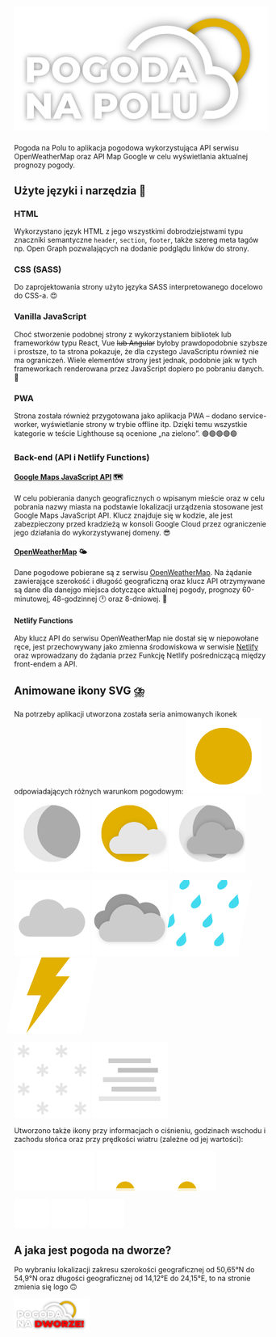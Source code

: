 # ![logo na polu](https://github.com/LaminarPLayer/pogoda-na-polu/blob/master/readme-resources/logo4.svg)
Pogoda na Polu to aplikacja pogodowa wykorzystująca API serwisu OpenWeatherMap oraz API Map Google w celu wyświetlania aktualnej prognozy pogody.

## Użyte języki i narzędzia 🔧
### HTML
Wykorzystano język HTML z jego wszystkimi dobrodziejstwami typu znaczniki semantyczne `header`, `section`, `footer`, także szereg meta tagów np. Open Graph pozwalających na dodanie podglądu linków do strony.

### CSS (SASS)
Do zaprojektowania strony użyto języka SASS interpretowanego docelowo do CSS-a. 😍

### Vanilla JavaScript
Choć stworzenie podobnej strony z wykorzystaniem bibliotek lub frameworków typu React, Vue ~~lub Angular~~ byłoby prawdopodobnie szybsze i prostsze, to ta strona pokazuje, że dla czystego JavaScriptu również nie ma ograniczeń. Wiele elementów strony jest jednak, podobnie jak w tych frameworkach renderowana przez JavaScript dopiero po pobraniu danych. 📲

### PWA
Strona została również przygotowana jako aplikacja PWA – dodano service-worker, wyświetlanie strony w trybie offline itp. Dzięki temu wszystkie kategorie w teście Lighthouse są ocenione „na zielono”. 🟢🟢🟢🟢🟢

### Back-end (API i Netlify Functions)
#### [Google Maps JavaScript API](https://developers.google.com/maps/documentation/javascript/overview) 🗺️
W celu pobierania danych geograficznych o wpisanym mieście oraz w celu pobrania nazwy miasta na podstawie lokalizacji urządzenia stosowane jest Google Maps JavaScript API. Klucz znajduje się w kodzie, ale jest zabezpieczony przed kradzieżą w konsoli Google Cloud przez ograniczenie jego działania do wykorzystywanej domeny. 😎
#### [OpenWeatherMap](https://openweathermap.org/api) 🌤️
Dane pogodowe pobierane są z serwisu [OpenWeatherMap](https://openweathermap.org/api). Na żądanie zawierające szerokość i długość geograficzną oraz klucz API otrzymywane są dane dla danejgo miejsca dotyczące aktualnej pogody, prognozy 60-minutowej, 48-godzinnej 🕐 oraz 8-dniowej. 📆
#### Netlify Functions
Aby klucz API do serwisu OpenWeatherMap nie dostał się w niepowołane ręce, jest przechowywany jako zmienna środowiskowa w serwisie [Netlify](https://www.netlify.com/) oraz wprowadzany do żądania przez Funkcję Netlify pośredniczącą między front-endem a API.

## Animowane ikony SVG ⛈️
Na potrzeby aplikacji utworzona została seria animowanych ikonek odpowiadających różnych warunkom pogodowym:
<img width="150" alt="Bezchmurnie w dzień" src="https://github.com/LaminarPLayer/pogoda-na-polu/blob/master/readme-resources/01d.svg">  <img width="150" alt="Bezchmurnie w nocy" src="https://github.com/LaminarPLayer/pogoda-na-polu/blob/master/readme-resources/01n.svg">  <img width="150" alt="Małe zachmurzenie w dzień" src="https://github.com/LaminarPLayer/pogoda-na-polu/blob/master/readme-resources/02d.svg">  <img width="150" alt="Małe zachmurzenie w nocy" src="https://github.com/LaminarPLayer/pogoda-na-polu/blob/master/readme-resources/02n.svg">

<img width="150" alt="Zachmurzenie" src="https://github.com/LaminarPLayer/pogoda-na-polu/blob/master/readme-resources/03d.svg"> <img width="150" alt="Duże zachmurzenie" src="https://github.com/LaminarPLayer/pogoda-na-polu/blob/master/readme-resources/04d.svg">  <img width="150" alt="Deszcz" style="transform: skew(-11deg)" src="https://github.com/LaminarPLayer/pogoda-na-polu/blob/master/readme-resources/09d.svg"> <img width="150" alt="Burza" style="transform: skew(-11deg)" src="https://github.com/LaminarPLayer/pogoda-na-polu/blob/master/readme-resources/11d.svg">

<img width="150" alt="Śnieg" src="https://github.com/LaminarPLayer/pogoda-na-polu/blob/master/readme-resources/13d.svg">  <img width="150" alt="Mgła itp." src="https://github.com/LaminarPLayer/pogoda-na-polu/blob/master/readme-resources/50d.svg">

Utworzono także ikony przy informacjach o ciśnieniu, godzinach wschodu i zachodu słońca oraz przy prędkości wiatru (zależne od jej wartości):

<img height="80" alt="Ciśnienie atmosferyczne" src="https://github.com/LaminarPLayer/pogoda-na-polu/blob/master/readme-resources/condition-pressure.svg"> <img height="80" alt="Wschód i zachód słońca" src="https://github.com/LaminarPLayer/pogoda-na-polu/blob/master/readme-resources/condition-sunrise-sunset.svg">

<img width="70" alt="Lekki wiatr" src="https://github.com/LaminarPLayer/pogoda-na-polu/blob/master/readme-resources/condition-wind-light.svg">
<img width="70" alt="Średni wiatr" src="https://github.com/LaminarPLayer/pogoda-na-polu/blob/master/readme-resources/condition-wind-moderate.svg">
<img width="70" alt="Mocny wiatr" src="https://github.com/LaminarPLayer/pogoda-na-polu/blob/master/readme-resources/condition-wind-strong.svg">

## A jaka jest pogoda na dworze?
Po wybraniu lokalizacji zakresu szerokości geograficznej od 50,65°N do 54,9°N oraz długości geograficznej od 14,12°E do 24,15°E, to na stronie zmienia się logo 🙃

<img width="150" alt="Logo na dworze" src="https://github.com/LaminarPLayer/pogoda-na-polu/blob/master/readme-resources/logo4-na-dworze.svg">
